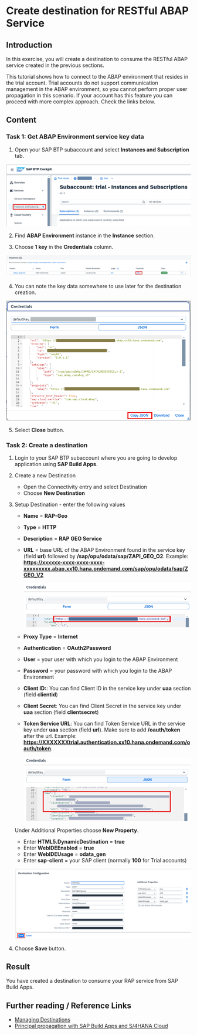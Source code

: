 # Create destination for RESTful ABAP Service

## Introduction 

In this exercise, you will create a destination to consume the RESTful ABAP service created in the previous sections.

This tutorial shows how to connect to the ABAP environment that resides in the trial account. Trial accounts do not support communication management in the ABAP environment, so you cannot perform proper user propagation in this scenario. If your account has this feature you can proceed with more complex approach. Check the links below.

## Content

### Task 1: Get ABAP Environment service key data

1. Open your SAP BTP subaccount and select **Instances and Subscription** tab.

  ![Instances tab](img/btp-instances.png)

2. Find **ABAP Environment** instance in the **Instance** section.

3. Choose **1 key** in the **Credentials** column.

  ![Key](img/abap-key.png)

4. You can note the key data somewhere to use later for the destination creation.

  ![Key examlple](img/key-example.png)

5. Select **Close** button.

### Task 2: Create a destination

1. Login to your SAP BTP subaccount where you are going to develop application using **SAP Build Apps**.

2. Create a new Destination

   - Open the Connectivity entry and select Destination
   - Choose **New Destination**

3. Setup Destination - enter the following values

    - **Name** = **RAP-Geo**
    - **Type** = **HTTP**
    - **Description** = **RAP GEO Service**
    - **URL** = base URL of the ABAP Environment found in the service key (field **url**) followed by **/sap/opu/odata/sap/ZAPI_GEO_O2**. Example: **https://xxxxxx-xxxx-xxxx-xxxx-xxxxxxxxx.abap.xx10.hana.ondemand.com/sap/opu/odata/sap/ZGEO_V2**
      
      ![url](img/service-key-url.png)

    - **Proxy Type** = **Internet**
    - **Authentication** = **OAuth2Password**
    - **User** = your user with which you login to the ABAP Environment
    - **Password** = your password with which you login to the ABAP Environment
    - **Client ID:**: You can find Client ID in the service key under **uaa** section (field **clientid**)
    - **Client Secret**: You can find Client Secret in the service key under **uaa** section (field **clientsecret**)
    - **Token Service URL**: You can find Token Service URL in the service key under **uaa** section (field **url**). Make sure to add **/oauth/token** after the url. Example: **https://XXXXXXXtrial.authentication.xx10.hana.ondemand.com/oauth/token**.
    
      ![credentials](img/service-key-credentials.png)

    Under Additional Properties choose **New Property**.

    - Enter **HTML5.DynamicDestination** = **true**
    - Enter **WebIDEEnabled** = **true**
    - Enter **WebIDEUsage** = **odata_gen**
    - Enter **sap-client** = your SAP client (normally **100** for Trial accounts)

   ![](./img/rap-dest.png)

4. Choose **Save** button.

## Result

You have created a destination to consume your RAP service from SAP Build Apps.

## Further reading / Reference Links

- [Managing Destinations](https://help.sap.com/viewer/cca91383641e40ffbe03bdc78f00f681/Cloud/en-US/84e45e071c7646c88027fffc6a7bb787.html)
- [Principal propagation with SAP Build Apps and S/4HANA Cloud](https://community.sap.com/t5/technology-blogs-by-sap/principal-propagation-with-sap-build-apps-and-s-4hana-cloud/ba-p/13549435)

